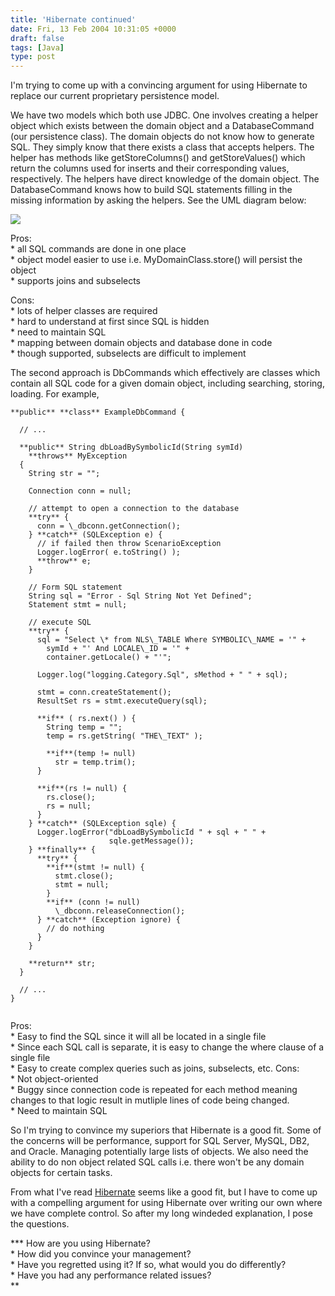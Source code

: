 ```yaml
---
title: 'Hibernate continued'
date: Fri, 13 Feb 2004 10:31:05 +0000
draft: false
tags: [Java]
type: post
---
```


I'm trying to come up with a convincing argument for using Hibernate to replace our current proprietary persistence model.

We have two models which both use JDBC. One involves creating a helper object which exists between the domain object and a DatabaseCommand (our persistence class). The domain objects do not know how to generate SQL. They simply know that there exists a class that accepts helpers. The helper has methods like getStoreColumns() and getStoreValues() which return the columns used for inserts and their corresponding values, respectively. The helpers have direct knowledge of the domain object. The DatabaseCommand knows how to build SQL statements filling in the missing information by asking the helpers. See the UML diagram below:

 [![](http://jroller.com/resources/jmrodri/domainobjects_small.jpg)](http://jroller.com/resources/jmrodri/domainobjects.png) 

Pros:  
\* all SQL commands are done in one place  
\* object model easier to use i.e. MyDomainClass.store() will persist the object  
\* supports joins and subselects  

Cons:  
\* lots of helper classes are required  
\* hard to understand at first since SQL is hidden  
\* need to maintain SQL  
\* mapping between domain objects and database done in code  
\* though supported, subselects are difficult to implement  

The second approach is DbCommands which effectively are classes which contain all SQL code for a given domain object, including searching, storing, loading. For example,

```
**public** **class** ExampleDbCommand {

  // ...

  **public** String dbLoadBySymbolicId(String symId)
    **throws** MyException
  {
    String str = "";

    Connection conn = null;

    // attempt to open a connection to the database
    **try** {
      conn = \_dbconn.getConnection();
    } **catch** (SQLException e) {
      // if failed then throw ScenarioException
      Logger.logError( e.toString() );
      **throw** e;
    }

    // Form SQL statement
    String sql = "Error - Sql String Not Yet Defined";
    Statement stmt = null;

    // execute SQL
    **try** {
      sql = "Select \* from NLS\_TABLE Where SYMBOLIC\_NAME = '" +
        symId + "' And LOCALE\_ID = '" +
        container.getLocale() + "'";

      Logger.log("logging.Category.Sql", sMethod + " " + sql);

      stmt = conn.createStatement();
      ResultSet rs = stmt.executeQuery(sql);

      **if** ( rs.next() ) {
        String temp = "";
        temp = rs.getString( "THE\_TEXT" );

        **if**(temp != null)
          str = temp.trim();
      }

      **if**(rs != null) {
        rs.close();
        rs = null;
      }
    } **catch** (SQLException sqle) {
      Logger.logError("dbLoadBySymbolicId " + sql + " " +
                      sqle.getMessage());
    } **finally** {
      **try** {
        **if**(stmt != null) {
          stmt.close();
          stmt = null;
        }
        **if** (conn != null)
          \_dbconn.releaseConnection();
      } **catch** (Exception ignore) {
        // do nothing
      }
    }

    **return** str;
  }

  // ...
}


```

Pros:  
\* Easy to find the SQL since it will all be located in a single file  
\* Since each SQL call is separate, it is easy to change the where clause of a single file  
\* Easy to create complex queries such as joins, subselects, etc. Cons:  
\* Not object-oriented  
\* Buggy since connection code is repeated for each method meaning changes to that logic result in mutliple lines of code being changed.  
\* Need to maintain SQL  

So I'm trying to convince my superiors that Hibernate is a good fit. Some of the concerns will be performance, support for SQL Server, MySQL, DB2, and Oracle. Managing potentially large lists of objects. We also need the ability to do non object related SQL calls i.e. there won't be any domain objects for certain tasks.

From what I've read [Hibernate](http://www.hibernate.org) seems like a good fit, but I have to come up with a compelling argument for using Hibernate over writing our own where we have complete control. So after my long windeded explanation, I pose the questions.

**\* How are you using Hibernate?  
\* How did you convince your management?  
\* Have you regretted using it? If so, what would you do differently?  
\* Have you had any performance related issues?  
**